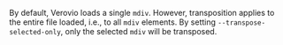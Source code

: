 By default, Verovio loads a single `mdiv`. However, transposition applies to the entire file loaded, i.e., to all `mdiv` elements. By setting `--transpose-selected-only`, only the selected `mdiv` will be transposed. 